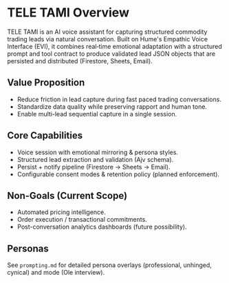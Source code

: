 # TELE TAMI Overview

TELE TAMI is an AI voice assistant for capturing structured commodity trading leads via natural conversation. Built on Hume's Empathic Voice Interface (EVI), it combines real‑time emotional adaptation with a structured prompt and tool contract to produce validated lead JSON objects that are persisted and distributed (Firestore, Sheets, Email).

## Value Proposition
- Reduce friction in lead capture during fast paced trading conversations.
- Standardize data quality while preserving rapport and human tone.
- Enable multi-lead sequential capture in a single session.

## Core Capabilities
- Voice session with emotional mirroring & persona styles.
- Structured lead extraction and validation (Ajv schema).
- Persist + notify pipeline (Firestore → Sheets → Email).
- Configurable consent modes & retention policy (planned enforcement).

## Non-Goals (Current Scope)
- Automated pricing intelligence.
- Order execution / transactional commitments.
- Post-conversation analytics dashboards (future possibility).

## Personas
See `prompting.md` for detailed persona overlays (professional, unhinged, cynical) and mode (Ole interview).
